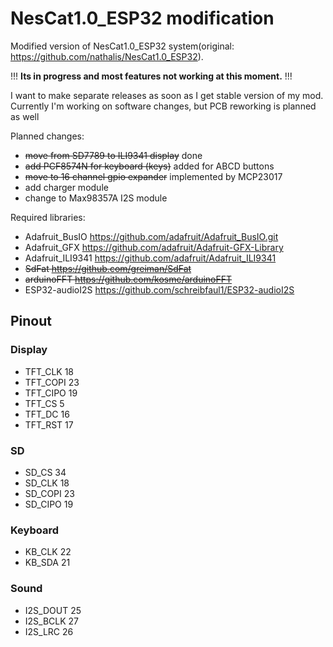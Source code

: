 # NesCat1.0_ESP32 modification

Modified version of NesCat1.0_ESP32 system(original: <https://github.com/nathalis/NesCat1.0_ESP32>).

!!! **Its in progress and most features not working at this moment.** !!!

I want to make separate releases as soon as I get stable version of my mod.
Currently I'm working on software changes, but PCB reworking is planned as well

Planned changes:

- ~~move from SD7789 to ILI9341 display~~ done
- ~~add PCF8574N for keyboard (keys)~~ added for ABCD buttons
- ~~move to 16 channel gpio expander~~ implemented by MCP23017
- add charger module
- change to Max98357A I2S module

Required libraries:

- Adafruit_BusIO <https://github.com/adafruit/Adafruit_BusIO.git>
- Adafruit_GFX <https://github.com/adafruit/Adafruit-GFX-Library>
- Adafruit_ILI9341 <https://github.com/adafruit/Adafruit_ILI9341>
- ~~SdFat <https://github.com/greiman/SdFat>~~
- ~~arduinoFFT <https://github.com/kosme/arduinoFFT>~~
- ESP32-audioI2S <https://github.com/schreibfaul1/ESP32-audioI2S>

## Pinout

### Display

- TFT_CLK 18
- TFT_COPI 23
- TFT_CIPO 19
- TFT_CS 5
- TFT_DC 16
- TFT_RST 17

### SD

- SD_CS 34
- SD_CLK 18
- SD_COPI 23
- SD_CIPO 19

### Keyboard

- KB_CLK 22
- KB_SDA 21

### Sound

- I2S_DOUT 25
- I2S_BCLK 27
- I2S_LRC 26
